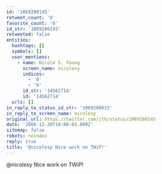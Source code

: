 ```yaml
---
id: '1069280145'
retweet_count: '0'
favorite_count: '0'
id_str: '1069280145'
retweeted: false
entities:
  hashtags: []
  symbols: []
  user_mentions:
    - name: Nicole S. Young
      screen_name: nicolesy
      indices:
        - '0'
        - '9'
      id_str: '14562714'
      id: '14562714'
  urls: []
in_reply_to_status_id_str: '1069268033'
in_reply_to_screen_name: nicolesy
original_url: https://twitter.com/jth/status/1069280145
date: '2008-12-20T18:08:03.000Z'
sitemap: false
robots: noindex
reply: true
title: '@nicolesy Nice work on TWiP!'
---
```


@nicolesy Nice work on TWiP!